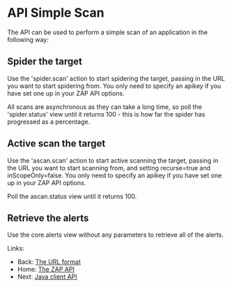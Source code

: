 # API Simple Scan

The API can be used to perform a simple scan of an application in the following way:

## Spider the target

Use the 'spider.scan' action to start spidering the target, passing in the URL you want to start spidering from. You only need to specify an apikey if you have set one up in your ZAP API options.

All scans are asynchronous as they can take a long time, so poll the 'spider.status' view until it returns 100 - this is how far the spider has progressed as a percentage.

## Active scan the target

Use the 'ascan.scan' action to start active scanning the target, passing in the URL you want to start scanning from, and setting recurse=true and inScopeOnly=false. You only need to specify an apikey if you have set one up in your ZAP API options.

Poll the ascan.status view until it returns 100.

## Retrieve the alerts

Use the core.alerts view without any parameters to retrieve all of the alerts.


Links:
  * Back: [The URL format](ApiDetailsUrlFormat)
  * Home: [The ZAP API](ApiDetails)
  * Next: [Java client API](ApiJava)